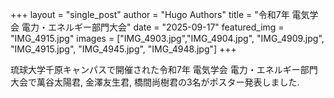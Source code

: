 +++
layout = "single_post"
author = "Hugo Authors"
title  = "令和7年 電気学会 電力・エネルギー部門大会"
date   = "2025-09-17"
featured_img = "IMG_4915.jpg"
images = ["IMG_4903.jpg","IMG_4904.jpg", "IMG_4909.jpg", "IMG_4915.jpg", "IMG_4945.jpg", "IMG_4948.jpg"]
+++

琉球大学千原キャンパスで開催された令和7年 電気学会 電力・エネルギー部門大会で萬谷太陽君, 金澤友生君, 橋間尚樹君の3名がポスター発表しました. 